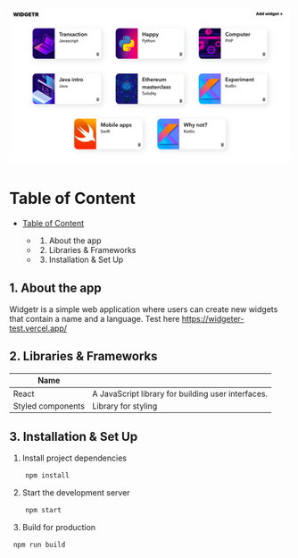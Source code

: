 # ![Project preview](preview.png)

# Table of Content

- [Table of Content](#table-of-content)

  - 1. About the app

  - 2. Libraries & Frameworks

  - 3. Installation & Set Up

## 1. About the app

Widgetr is a simple web application where users can create new widgets that contain a name and a language. Test here https://widgeter-test.vercel.app/

## 2. Libraries & Frameworks

| Name              |                                                    |
| ----------------- | -------------------------------------------------- |
| React             | A JavaScript library for building user interfaces. |
| Styled components | Library for styling                                |

## 3. Installation & Set Up

1. Install project dependencies

```bash
 	npm install
```

2. Start the development server

```bash
	npm start
```

3. Build for production

```bash
 npm run build
```
